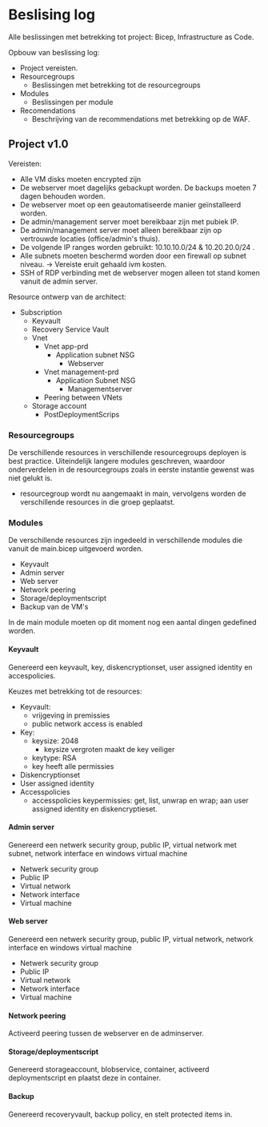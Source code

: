 # Beslising log

Alle beslissingen met betrekking tot project: Bicep, Infrastructure as Code.

Opbouw van beslissing log:
- Project vereisten. 
- Resourcegroups
    - Beslissingen met betrekking tot de resourcegroups
- Modules
    - Beslissingen per module
- Recomendations 
    - Beschrijving van de recommendations met betrekking op de WAF. 


## Project v1.0

Vereisten:
- Alle VM disks moeten encrypted zijn
- De webserver moet dagelijks gebackupt worden. De backups moeten 7 dagen behouden worden.
- De webserver moet op een geautomatiseerde manier geïnstalleerd worden.
- De admin/management server moet bereikbaar zijn met pubiek IP.
- De admin/management server moet alleen bereikbaar zijn op vertrouwde locaties (office/admin's thuis).
- De volgende IP ranges worden gebruikt: 10.10.10.0/24 & 10.20.20.0/24 .
- Alle subnets moeten beschermd worden door een firewall op subnet niveau. -> Vereiste eruit gehaald ivm kosten.
- SSH of RDP verbinding met de webserver mogen alleen tot stand komen vanuit de admin server. 

Resource ontwerp van de architect:
- Subscription
    - Keyvault
    - Recovery Service Vault
    - Vnet    
        - Vnet app-prd
            - Application subnet NSG
                - Webserver
        - Vnet management-prd
            - Application Subnet NSG
                - Managementserver
        - Peering between VNets
    - Storage account
        - PostDeploymentScrips

### Resourcegroups

De verschillende resources in verschillende resourcegroups deployen is best practice. 
Uiteindelijk langere modules geschreven, waardoor onderverdelen in de resourcegroups zoals in eerste instantie gewenst was niet gelukt is. 
- resourcegroup wordt nu aangemaakt in main, vervolgens worden de verschillende resources in die groep geplaatst. 

### Modules
De verschillende resources zijn ingedeeld in verschillende modules die vanuit de main.bicep uitgevoerd worden. 
- Keyvault 
- Admin server 
- Web server
- Network peering
- Storage/deploymentscript
- Backup van de VM's

In de main module moeten op dit moment nog een aantal dingen gedefined worden. 

#### Keyvault 
Genereerd een keyvault, key, diskencryptionset, user assigned identity en accespolicies.

Keuzes met betrekking tot de resources:
* Keyvault:
    - vrijgeving in premissies
    - public network access is enabled
* Key:
    - keysize: 2048
        - keysize vergroten maakt de key veiliger
    - keytype: RSA
    - key heeft alle permissies
* Diskencryptionset
* User assigned identity
* Accesspolicies
    - accesspolicies keypermissies: get, list, unwrap en wrap; aan user assigned identity en diskencryptieset.

#### Admin server
Genereerd een netwerk security group, public IP, virtual network met subnet, network interface en windows virtual machine

* Netwerk security group
* Public IP
* Virtual network
* Network interface
* Virtual machine

#### Web server
Genereerd een netwerk security group, public IP, virtual network, network interface en windows virtual machine

* Netwerk security group
* Public IP
* Virtual network
* Network interface
* Virtual machine

#### Network peering
Activeerd peering tussen de webserver en de adminserver. 

#### Storage/deploymentscript
Genereerd storageaccount, blobservice, container, activeerd deploymentscript en plaatst deze in container.  

#### Backup 
Genereerd recoveryvault, backup policy, en stelt protected items in.

